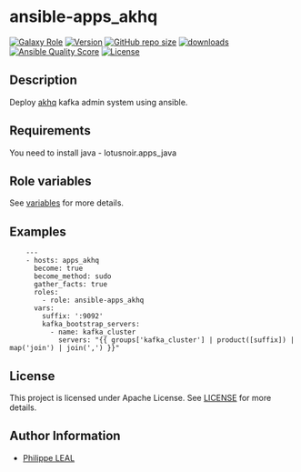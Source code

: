 # ansible-apps_akhq

[![Galaxy Role](https://img.shields.io/badge/galaxy-apps_akhq-purple?style=flat)](https://galaxy.ansible.com/lotusnoir/apps_akhq)
[![Version](https://img.shields.io/github/release/lotusnoir/ansible-apps_akhq.svg)](https://github.com/lotusnoir/ansible-apps_akhq/releases/latest)
[![GitHub repo size](https://img.shields.io/github/repo-size/lotusnoir/ansible-apps_akhq?color=orange&style=flat)](https://galaxy.ansible.com/lotusnoir/apps_akhq)
[![downloads](https://img.shields.io/ansible/role/d/53225)](https://galaxy.ansible.com/lotusnoir/apps_akhq)
[![Ansible Quality Score](https://img.shields.io/ansible/quality/53225)](https://galaxy.ansible.com/lotusnoir/apps_akhq)
[![License](https://img.shields.io/badge/license-Apache--2.0-brightgreen?style=flat)](https://opensource.org/licenses/Apache-2.0)

## Description

Deploy [akhq](https://github.com/tchiotludo/akhq) kafka admin system using ansible.
## Requirements

You need to install java - lotusnoir.apps_java

## Role variables

See [variables](/defaults/main.yml) for more details.

## Examples

        ---
        - hosts: apps_akhq
          become: true
          become_method: sudo
          gather_facts: true
          roles:
            - role: ansible-apps_akhq
          vars:
            suffix: ':9092'
            kafka_bootstrap_servers:
              - name: kafka_cluster
                servers: "{{ groups['kafka_cluster'] | product([suffix]) | map('join') | join(',') }}"



## License

This project is licensed under Apache License. See [LICENSE](/LICENSE) for more details.

## Author Information

- [Philippe LEAL](https://github.com/lotusnoir)
